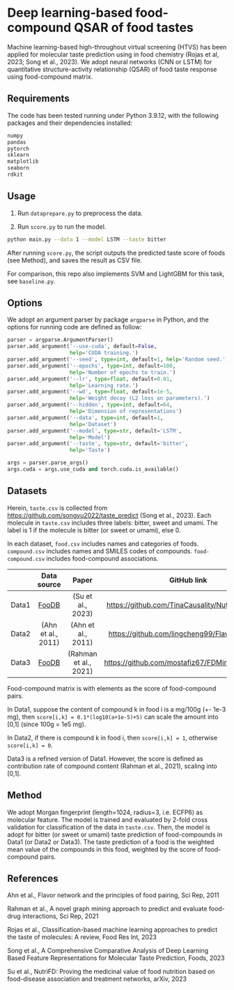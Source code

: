 # Deep learning-based food-compound QSAR of food tastes

Machine learning-based high-throughout virtual screening (HTVS) has been applied for molecular taste prediction using in food chemistry (Rojas et al, 2023; Song et al., 2023). We adopt neural networks (CNN or LSTM) for quantitative structure-activity relationship (QSAR) of food taste response using food-compound matrix.

## Requirements

The code has been tested running under Python 3.9.12, with the following packages and their dependencies installed:

```bash
numpy
pandas
pytorch
sklearn
matplotlib
seaborn
rdkit
```

## Usage

1. Run `dataprepare.py` to preprocess the data.

2. Run `score.py` to run the model.

```bash
python main.py --data 1 --model LSTM --taste bitter
```

After running `score.py`, the script outputs the predicted taste score of foods (see Method), and saves the result as CSV file.

For comparison, this repo also implements SVM and LightGBM for this task, see `baseline.py`.

## Options

We adopt an argument parser by package  `argparse` in Python, and the options for running code are defined as follow:

```python
parser = argparse.ArgumentParser()
parser.add_argument('--use-cuda', default=False,
                    help='CUDA training.')
parser.add_argument('--seed', type=int, default=1, help='Random seed.')
parser.add_argument('--epochs', type=int, default=100,
                    help='Number of epochs to train.')
parser.add_argument('--lr', type=float, default=0.01,
                    help='Learning rate.')
parser.add_argument('--wd', type=float, default=1e-5,
                    help='Weight decay (L2 loss on parameters).')
parser.add_argument('--hidden', type=int, default=64,
                    help='Dimension of representations')
parser.add_argument('--data', type=int, default=1,
                    help='Dataset')
parser.add_argument('--model', type=str, default='LSTM',
                    help='Model')
parser.add_argument('--taste', type=str, default='bitter',
                    help='Taste')               

args = parser.parse_args()
args.cuda = args.use_cuda and torch.cuda.is_available()
```

## Datasets

Herein, `taste.csv` is collected from https://github.com/songyu2022/taste_predict (Song et al., 2023). Each molecule in `taste.csv` includes three labels: bitter, sweet and umami. The label is 1 if the molecule is bitter (or sweet or umami), else 0.

In each dataset, `food.csv` includes names and categories of foods. `compound.csv` includes names and SMILES codes of compounds. `food-compound.csv` includes food-compound associations.

||Data source|Paper|GitHub link|
|:--:|:--:|:--:|:--:|
|Data1|[FooDB](https://foodb.ca/)|(Su et al., 2023)|https://github.com/TinaCausality/NutriFD_Dataset|
|Data2|(Ahn et al., 2011)|(Ahn et al., 2011)|https://github.com/lingcheng99/Flavor-Network|
|Data3|[FooDB](https://foodb.ca/)|(Rahman et al., 2021)|https://github.com/mostafiz67/FDMine_Framework|

Food-compound matrix is with elements as the score of food-compound pairs. 

In Data1, suppose the content of compound k in food i is a mg/100g (+- 1e-3 mg), then `score[i,k] = 0.1*(log10(a+1e-5)+5)` can scale the amount into [0,1] (since 100g = 1e5 mg).

In Data2, if there is compound k in food i, then `score[i,k] = 1`, otherwise `score[i,k] = 0`.

Data3 is a refined version of Data1. However, the score is defined as contribution rate of compound content (Rahman et al., 2021), scaling into [0,1].

## Method

We adopt Morgan fingerprint (length=1024, radius=3, i.e. ECFP6) as molecular feature. The model is trained and evaluated by 2-fold cross validation for classification of the data in `taste.csv`. Then, the model is adopt for bitter (or sweet or umami) taste prediction of food-compounds in Data1 (or Data2 or Data3). The taste prediction of a food is the weighted mean value of the compounds in this food, weighted by the score of food-compound pairs.

## References

Ahn et al., Flavor network and the principles of food pairing, Sci Rep, 2011

Rahman et al., A novel graph mining approach to predict and evaluate food-drug interactions, Sci Rep, 2021

Rojas et al., Classification-based machine learning approaches to predict the taste of molecules: A review, Food Res Int, 2023

Song et al., A Comprehensive Comparative Analysis of Deep Learning Based Feature Representations for Molecular Taste Prediction, Foods, 2023

Su et al., NutriFD: Proving the medicinal value of food nutrition based on food-disease association and treatment networks, arXiv, 2023